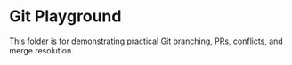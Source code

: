 # Git Playground

This folder is for demonstrating practical Git branching, PRs, conflicts, and merge resolution.

